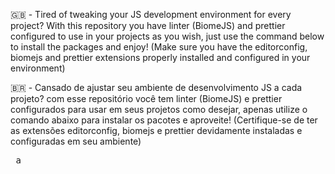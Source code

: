<p>
  🇬🇧 - Tired of tweaking your JS development environment for every project? With this repository you have linter (BiomeJS) and prettier configured to use in your projects as you wish, just use the command below to install the packages and enjoy! (Make sure you have the editorconfig, biomejs and prettier extensions properly installed and configured in your environment)

🇧🇷 - Cansado de ajustar seu ambiente de desenvolvimento JS a cada projeto? com esse repositório você tem linter (BiomeJS) e prettier configurados para usar em seus projetos como desejar, apenas utilize o comando abaixo para instalar os pacotes e aproveite! (Certifique-se de ter as extensões editorconfig, biomejs e prettier devidamente instaladas e configuradas em seu ambiente)

</p>

<pre> a</pre>
